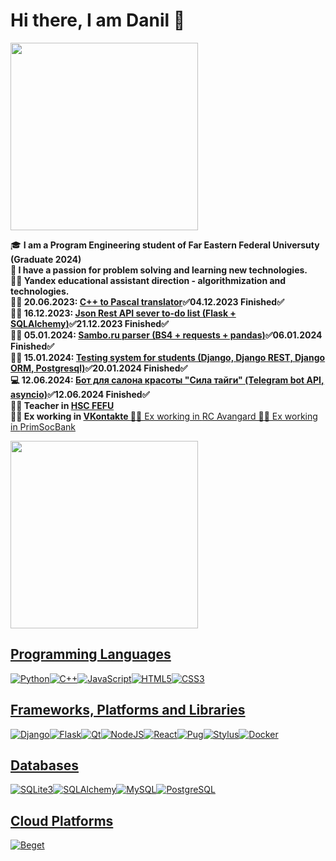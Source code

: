 <h1>Hi there, I am Danil 👋</h1>
<div id="header">
  <img src = "https://media2.giphy.com/media/v1.Y2lkPTc5MGI3NjExMTlrNHphOXRlNDNta2Jja2k1bTBta2o1aTNocTc3dnBrMThmMTNzeSZlcD12MV9pbnRlcm5hbF9naWZfYnlfaWQmY3Q9Zw/2IudUHdI075HL02Pkk/giphy.gif" width="300"/>

🎓 <b>I am a Program Engineering student of Far Eastern Federal Universuty (Graduate 2024)<br>
🧠 I have a passion for problem solving and learning new technologies.<br>
👨‍🏫 Yandex educational assistant direction - algorithmization and technologies.<br>
👨‍💻 20.06.2023: <a href="https://github.com/theApsil/Cpp-translator">C++ to Pascal translator</a>✅04.12.2023 Finished✅<br>
👨‍💻 16.12.2023: <a href="https://github.com/theApsil/RESTful-API">Json Rest API sever to-do list (Flask + SQLAlchemy)</a>✅21.12.2023 Finished✅<br>
👨‍💻 05.01.2024: <a href="https://github.com/theApsil/Sambo.ru-parsing">Sambo.ru parser (BS4 + requests + pandas)</a>✅06.01.2024 Finished✅<br>
👨‍💻 15.01.2024: <a href="https://github.com/theApsil/Testing-system-Django-REST-MVC">Testing system for students (Django, Django REST, Django ORM, Postgresql)</a>✅20.01.2024 Finished✅<br>
💻 12.06.2024: <a href="https://github.com/theApsil/SilaTaigi_Bot"> Бот для салона красоты "Сила тайги" (Telegram bot API, asyncio)</a>✅12.06.2024 Finished✅<br>
👨‍🏫 Teacher in <a href="https://dnk-dvfu.ru/">HSC FEFU</a><br>
👨‍💻 Ex working in <a href="https://vk.com/">VKontakte </b>
👨‍💻 Ex working in <a href="https://rk-avangard.ru/">RC Avangard </b>
👨‍💻 Ex working in <a href="https://pskb.com/">PrimSocBank </b>


  <img src = "https://camo.githubusercontent.com/7de37139d0b4c1ce40865e799b446c0e963a3dd8fb68d239707237c40604fa3d/68747470733a2f2f63646e2e6472696262626c652e636f6d2f75736572732f3733303730332f73637265656e73686f74732f363538313234332f6176656e746f2e676966" width="300"/>
</div>

## Programming Languages
![Python](https://img.shields.io/badge/python-%2314354C.svg?style=for-the-badge&logo=python&logoColor=white)![C++](https://img.shields.io/badge/c++-%2300599C.svg?style=for-the-badge&logo=c%2B%2B&logoColor=white)![JavaScript](https://img.shields.io/badge/javascript-%23323330.svg?style=for-the-badge&logo=javascript&logoColor=%23F7DF1E)![HTML5](https://img.shields.io/badge/html5-%23E34F26.svg?style=for-the-badge&logo=html5&logoColor=white)![CSS3](https://img.shields.io/badge/css3-%231572B6.svg?style=for-the-badge&logo=css3&logoColor=white)
## Frameworks, Platforms and Libraries
![Django](https://img.shields.io/badge/django-%2314354C.svg?style=for-the-badge&logo=django&logoColor=white)![Flask](https://img.shields.io/badge/flask-%2314354C.svg?style=for-the-badge&logo=flask&logoColor=white)![Qt](https://img.shields.io/badge/qt-%2300599C.svg?style=for-the-badge&logo=qt&logoColor=white)![NodeJS](https://img.shields.io/badge/node.js-%23323330.svg?style=for-the-badge&logo=node.js&logoColor=white)![React](https://img.shields.io/badge/react-%23323330.svg?style=for-the-badge&logo=react&logoColor=%2361DAFB)![Pug](https://img.shields.io/badge/pug-%23E34F26.svg?style=for-the-badge&logo=pug&logoColor=%2361DAFB)![Stylus](https://img.shields.io/badge/stylus-%23E34F26.svg?style=for-the-badge&logo=stylus&logoColor=%2361DAFB)![Docker](https://img.shields.io/badge/docker-%230072C6.svg?style=for-the-badge&logo=docker&logoColor=%2361DAFB)
## Databases
![SQLite3](https://img.shields.io/badge/sqlite3-%2314354C.svg?style=for-the-badge&logo=sqlite&logoColor=white)![SQLAlchemy](https://img.shields.io/badge/sqlalchemy-%2314354C.svg?style=for-the-badge&logo=sqlite&logoColor=white)![MySQL](https://img.shields.io/badge/mysql-%234ea94b.svg?style=for-the-badge&logo=mysql&logoColor=white)![PostgreSQL](https://img.shields.io/badge/postgresql-%231572B6.svg?style=for-the-badge&logo=postgresql&logoColor=white)
## Cloud Platforms
![Beget](https://img.shields.io/badge/beget-%230072C6.svg?style=for-the-badge&logo=azure-devops&logoColor=white)
